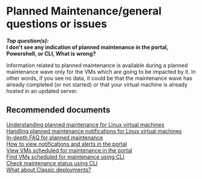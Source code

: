 <properties
	pageTitle="planned maintenance/general questions or issues"
	description="planned maintenance/general questions or issues"
	service="microsoft.compute"
	resource="virtualmachines"
	authors="scottazure"
	displayOrder=""
	selfHelpType="generic"
	supportTopicIds="32591320,32589415"
	resourceTags="linux, redhat"
	productPesIds="15571"
	cloudEnvironments="public"
/>

# Planned Maintenance/general questions or issues
***Top question(s):***<br>
**I don't see any indication of planned maintenance in the portal, Powershell, or CLI, What is wrong?**<br>

Information related to planned maintenance is available during a planned maintenance wave only for the VMs which are going to be impacted by it. In other words, if you see no data, it could be that the maintenance wave has already completed (or not started) or that your virtual machine is already hosted in an updated server.<br>

## **Recommended documents**
[Understanding planned maintenance for Linux virtual machines](https://docs.microsoft.com/azure/virtual-machines/linux/maintenance-and-updates)<br>
[Handling planned maintenance notifications for Linux virtual machines](https://docs.microsoft.com/azure/virtual-machines/linux/maintenance-notifications)<br>
[In-depth FAQ for planned maintenance](https://docs.microsoft.com/azure/virtual-machines/linux/maintenance-notifications#faq)<br>
[How to view notifications and alerts in the portal](https://docs.microsoft.com/azure/virtual-machines/linux/maintenance-notifications#notification-and-alerts-in-the-portal)<br>
[View VMs scheduled for maintenance in the portal](https://docs.microsoft.com/azure/virtual-machines/linux/maintenance-notifications#view-vms-scheduled-for-maintenance-in-the-portal)<br>
[Find VMs scheduled for maintenance using CLI](https://docs.microsoft.com/azure/virtual-machines/linux/maintenance-notifications#find-vms-scheduled-for-maintenance-using-cli)<br>
[Check maintenance status using CLI](https://docs.microsoft.com/azure/virtual-machines/windows/maintenance-notifications#check-maintenance-status-using-powershell)<br>
[What about Classic deployments?](https://docs.microsoft.com/azure/virtual-machines/linux/maintenance-notifications#classic-deployments)<br>

